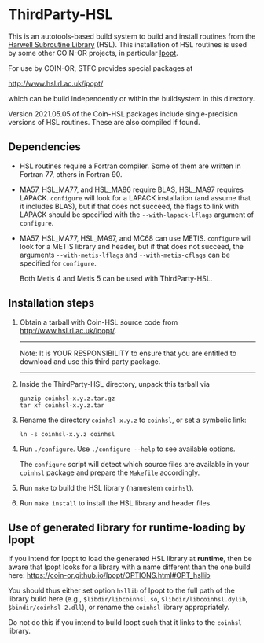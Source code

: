 # ThirdParty-HSL

This is an autotools-based build system to build and install routines from
the [Harwell Subroutine Library](http://www.hsl.rl.ac.uk/) (HSL).
This installation of HSL routines is used by some other COIN-OR projects,
in particular [Ipopt](https://github.com/coin-or/Ipopt).

For use by COIN-OR, STFC provides special packages at

http://www.hsl.rl.ac.uk/ipopt/

which can be build independently or within the buildsystem in this
directory.

Version 2021.05.05 of the Coin-HSL packages include single-precision
versions of HSL routines. These are also compiled if found.

## Dependencies

- HSL routines require a Fortran compiler.
  Some of them are written in Fortran 77, others in Fortran 90.
  
- MA57, HSL_MA77, and HSL_MA86 require BLAS, HSL_MA97 requires LAPACK.
  `configure` will look for a LAPACK installation (and assume that it
  includes BLAS), but if that does not succeed, the flags to link with LAPACK
  should be specified with the `--with-lapack-lflags` argument of `configure`.

- MA57, HSL_MA77, HSL_MA97, and MC68 can use METIS. `configure` will look
  for a METIS library and header, but if that does not succeed, the
  arguments `--with-metis-lflags` and `--with-metis-cflags` can be
  specified for `configure`.

  Both Metis 4 and Metis 5 can be used with ThirdParty-HSL.

## Installation steps

1. Obtain a tarball with Coin-HSL source code from http://www.hsl.rl.ac.uk/ipopt/.

   **********************************************************************
   Note: It is YOUR RESPONSIBILITY to ensure that you are entitled to
         download and use this third party package.
   **********************************************************************

2. Inside the ThirdParty-HSL directory, unpack this tarball via

       gunzip coinhsl-x.y.z.tar.gz
       tar xf coinhsl-x.y.z.tar

3. Rename the directory `coinhsl-x.y.z` to `coinhsl`, or set a symbolic link:

       ln -s coinhsl-x.y.z coinhsl

4. Run `./configure`. Use `./configure --help` to see available options.

   The `configure` script will detect which source files are available
   in your `coinhsl` package and prepare the `Makefile` accordingly.

5. Run `make` to build the HSL library (namestem `coinhsl`).

6. Run `make install` to install the HSL library and header files.

## Use of generated library for runtime-loading by Ipopt

If you intend for Ipopt to load the generated HSL library at __runtime__,
then be aware that Ipopt looks for a library with a name different than the
one build here: https://coin-or.github.io/Ipopt/OPTIONS.html#OPT_hsllib

You should thus either set option `hsllib` of Ipopt to the full path of
the library build here (e.g., `$libdir/libcoinhsl.so`, `$libdir/libcoinhsl.dylib`,
`$bindir/coinhsl-2.dll`), or rename the `coinhsl` library appropriately.

Do not do this if you intend to build Ipopt such that it links to the
`coinhsl` library.
